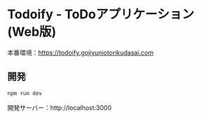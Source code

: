 # Todoify - ToDoアプリケーション (Web版)

本番環境：https://todoify.gojiyuniotorikudasai.com

## 開発

```bash
npm run dev
```

開発サーバー：http://localhost:3000
